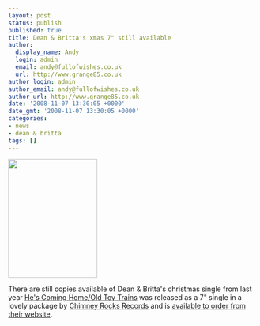 ```yaml
---
layout: post
status: publish
published: true
title: Dean & Britta's xmas 7" still available
author:
  display_name: Andy
  login: admin
  email: andy@fullofwishes.co.uk
  url: http://www.grange85.co.uk
author_login: admin
author_email: andy@fullofwishes.co.uk
author_url: http://www.grange85.co.uk
date: '2008-11-07 13:30:05 +0000'
date_gmt: '2008-11-07 13:30:05 +0000'
categories:
- news
- dean & britta
tags: []
---
```

<div class="imagebox-a"><img src="https://www.fullofwishes.co.uk/wp/wp-content/uploads/2007/11/d7bxmasad.png" alt="" title="advert" width="180" height="240" class="alignnone size-medium wp-image-577" /></div>
<p>There are still copies available of Dean & Britta's christmas single from last year <a href="http://www.chimneyrocks.org/hescominghome.html">He's Coming Home/Old Toy Trains</a> was released as a 7" single in a lovely package by <a href="http://www.chimneyrocks.org">Chimney Rocks Records</a> and is <a href="http://www.chimneyrocks.org/hescominghome.html">available to order from their website</a>.</p>

